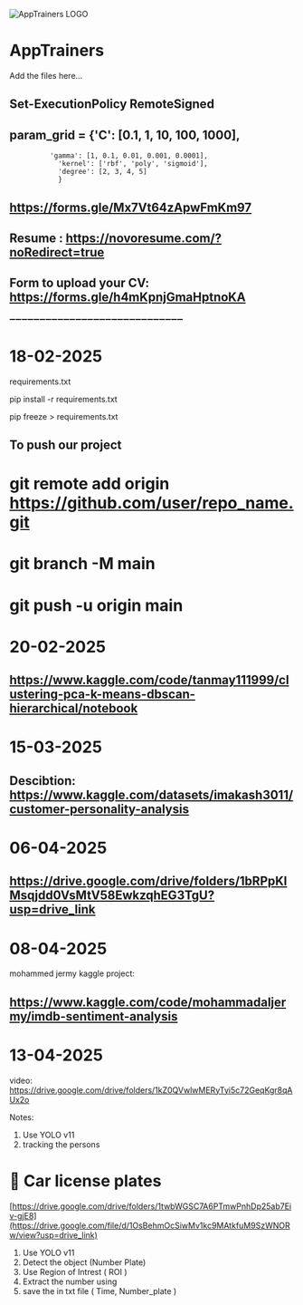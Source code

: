 ![AppTrainers LOGO](https://github.com/user-attachments/assets/31909115-723d-4e2b-8e29-af0b8cd8bcee)
# AppTrainers

Add the files here...

## Set-ExecutionPolicy RemoteSigned

## param_grid = {'C': [0.1, 1, 10, 100, 1000],
              'gamma': [1, 0.1, 0.01, 0.001, 0.0001],
                'kernel': ['rbf', 'poly', 'sigmoid'],
                'degree': [2, 3, 4, 5]
                }


## https://forms.gle/Mx7Vt64zApwFmKm97

## Resume : https://novoresume.com/?noRedirect=true

## Form to upload your CV: https://forms.gle/h4mKpnjGmaHptnoKA

➖➖➖➖➖➖➖➖➖➖➖➖➖➖➖➖➖➖➖➖➖➖➖➖➖➖➖➖➖

# 18-02-2025

requirements.txt

pip install -r requirements.txt

pip freeze > requirements.txt

## To push our project
# git remote add origin https://github.com/user/repo_name.git
# git branch -M main
# git push -u origin main


# 20-02-2025

## https://www.kaggle.com/code/tanmay111999/clustering-pca-k-means-dbscan-hierarchical/notebook

# 15-03-2025

## Descibtion: https://www.kaggle.com/datasets/imakash3011/customer-personality-analysis

# 06-04-2025

## https://drive.google.com/drive/folders/1bRPpKIMsqjdd0VsMtV58EwkzqhEG3TgU?usp=drive_link

# 08-04-2025
mohammed jermy kaggle project:
## https://www.kaggle.com/code/mohammadaljermy/imdb-sentiment-analysis

# 13-04-2025
video: https://drive.google.com/drive/folders/1kZ0QVwlwMERyTyi5c72GeqKgr8qAUx2o

Notes:
1) Use YOLO v11
2) tracking the persons


# 🔴 Car license plates
 [https://drive.google.com/drive/folders/1twbWGSC7A6PTmwPnhDp25ab7Eiv-gjE8](https://drive.google.com/file/d/1OsBehmOcSiwMv1kc9MAtkfuM9SzWNORw/view?usp=drive_link)

1) Use YOLO v11
2) Detect the object (Number Plate)
3) Use Region of Intrest ( ROI )
4) Extract the number using 
5) save the in txt file ( Time, Number_plate )





